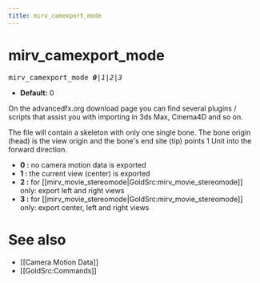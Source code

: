 ```yaml
---
title: mirv_camexport_mode
---
```


# mirv_camexport_mode

<tt>mirv_camexport_mode _**0**|1|2|3_</tt>

* **Default:** 0

On the advancedfx.org download page you can find several plugins / scripts that assist you with importing in 3ds Max, Cinema4D and so on.

The file will contain a skeleton with only one single bone.
The bone origin (head) is the view origin and the bone's end site (tip) points 1 Unit into the forward direction.

* **0 :** no camera motion data is exported
* **1 :** the current view (center) is exported
* **2 :** for [[mirv_movie_stereomode|GoldSrc:mirv_movie_stereomode]] only: export left and right views
* **3 :** for [[mirv_movie_stereomode|GoldSrc:mirv_movie_stereomode]] only: export center, left and right views


# See also

* [[Camera Motion Data]]
* [[GoldSrc:Commands]]
